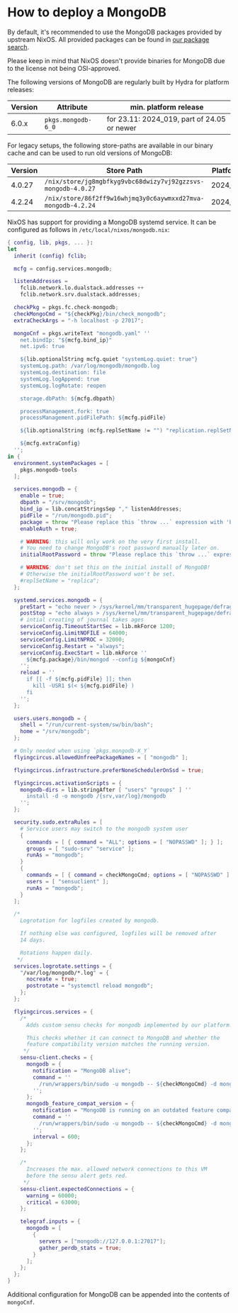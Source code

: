 # How to deploy a MongoDB

By default, it's recommended to use the MongoDB packages provided by upstream NixOS.
All provided packages can be found in [our package search](https://search.flyingcircus.io/search/packages?q=mongodb&channel=fc-23.11-production).

Please keep in mind that NixOS doesn't provide binaries for MongoDB due to
the license not being OSI-approved.

The following versions of MongoDB are regularly built by Hydra for platform
releases:

| Version | Attribute | min. platform release |
| --- | --- | --- |
| 6.0.x | `pkgs.mongodb-6_0` | for 23.11: 2024_019, part of 24.05 or newer |

For legacy setups, the following store-paths are available in our binary cache
and can be used to run old versions of MongoDB:

| Version | Store Path | Platform release |
| --- | --- | --- |
| 4.0.27 | `/nix/store/jg8mgbfkyg9vbc68dwizy7vj92gzzsvs-mongodb-4.0.27` | 2024_001/22.11 |
| 4.2.24 | `/nix/store/86f2ff9w16whjmq3y0c6aywmxxd27mva-mongodb-4.2.24` | 2024_002/23.05 |

NixOS has support for providing a MongoDB systemd service.
It can be configured as follows in `/etc/local/nixos/mongodb.nix`:

```nix
{ config, lib, pkgs, ... }:
let
  inherit (config) fclib;

  mcfg = config.services.mongodb;

  listenAddresses =
    fclib.network.lo.dualstack.addresses ++
    fclib.network.srv.dualstack.addresses;

  checkPkg = pkgs.fc.check-mongodb;
  checkMongoCmd = "${checkPkg}/bin/check_mongodb";
  extraCheckArgs = "-h localhost -p 27017";

  mongoCnf = pkgs.writeText "mongodb.yaml" ''
    net.bindIp: "${mcfg.bind_ip}"
    net.ipv6: true

    ${lib.optionalString mcfg.quiet "systemLog.quiet: true"}
    systemLog.path: /var/log/mongodb/mongodb.log
    systemLog.destination: file
    systemLog.logAppend: true
    systemLog.logRotate: reopen

    storage.dbPath: ${mcfg.dbpath}

    processManagement.fork: true
    processManagement.pidFilePath: ${mcfg.pidFile}

    ${lib.optionalString (mcfg.replSetName != "") "replication.replSetName: ${mcfg.replSetName}"}

    ${mcfg.extraConfig}
  '';
in {
  environment.systemPackages = [
    pkgs.mongodb-tools
  ];

  services.mongodb = {
    enable = true;
    dbpath = "/srv/mongodb";
    bind_ip = lib.concatStringsSep "," listenAddresses;
    pidFile = "/run/mongodb.pid";
    package = throw "Please replace this `throw ...` expression with 'builtins.storePath /nix/store/…'";
    enableAuth = true;

    # WARNING: this will only work on the very first install.
    # You need to change MongoDB's root password manually later on.
    initialRootPassword = throw "Please replace this `throw ...` expression with the initial root password of the mongodb root account";

    # WARNING: don't set this on the initial install of MongoDB!
    # Otherwise the initialRootPassword won't be set.
    #replSetName = "replica";
  };

  systemd.services.mongodb = {
    preStart = "echo never > /sys/kernel/mm/transparent_hugepage/defrag";
    postStop = "echo always > /sys/kernel/mm/transparent_hugepage/defrag";
    # intial creating of journal takes ages
    serviceConfig.TimeoutStartSec = lib.mkForce 1200;
    serviceConfig.LimitNOFILE = 64000;
    serviceConfig.LimitNPROC = 32000;
    serviceConfig.Restart = "always";
    serviceConfig.ExecStart = lib.mkForce ''
      ${mcfg.package}/bin/mongod --config ${mongoCnf}
    '';
    reload = ''
      if [[ -f ${mcfg.pidFile} ]]; then
        kill -USR1 $(< ${mcfg.pidFile} )
      fi
    '';
  };

  users.users.mongodb = {
    shell = "/run/current-system/sw/bin/bash";
    home = "/srv/mongodb";
  };

  # Only needed when using `pkgs.mongodb-X_Y`
  flyingcircus.allowedUnfreePackageNames = [ "mongodb" ];

  flyingcircus.infrastructure.preferNoneSchedulerOnSsd = true;

  flyingcircus.activationScripts = {
    mongodb-dirs = lib.stringAfter [ "users" "groups" ] ''
      install -d -o mongodb /{srv,var/log}/mongodb
    '';
  };

  security.sudo.extraRules = [
    # Service users may switch to the mongodb system user
    {
      commands = [ { command = "ALL"; options = [ "NOPASSWD" ]; } ];
      groups = [ "sudo-srv" "service" ];
      runAs = "mongodb";
    }
    {
      commands = [ { command = checkMongoCmd; options = [ "NOPASSWD" ]; } ];
      users = [ "sensuclient" ];
      runAs = "mongodb";
    }
  ];

  /*
    Logrotation for logfiles created by mongodb.

    If nothing else was configured, logfiles will be removed after
    14 days.

    Rotations happen daily.
   */
  services.logrotate.settings = {
    "/var/log/mongodb/*.log" = {
      nocreate = true;
      postrotate = "systemctl reload mongodb";
    };
  };

  flyingcircus.services = {
    /*
      Adds custom sensu checks for mongodb implemented by our platform.

      This checks whether it can connect to MongoDB and whether the
      feature compatibility version matches the running version.
     */
    sensu-client.checks = {
      mongodb = {
        notification = "MongoDB alive";
        command = ''
          /run/wrappers/bin/sudo -u mongodb -- ${checkMongoCmd} -d mongodb ${extraCheckArgs}
        '';
      };
      mongodb_feature_compat_version = {
        notification = "MongoDB is running on an outdated feature compatibility version";
        command = ''
          /run/wrappers/bin/sudo -u mongodb -- ${checkMongoCmd} -d mongodb -A feature_compat_version ${extraCheckArgs}
        '';
        interval = 600;
      };
    };

    /*
      Increases the max. allowed network connections to this VM
      before the sensu alert gets red.
     */
    sensu-client.expectedConnections = {
      warning = 60000;
      critical = 63000;
    };

    telegraf.inputs = {
      mongodb = [
        {
          servers = ["mongodb://127.0.0.1:27017"];
          gather_perdb_stats = true;
        }
      ];
    };
  };
}
```

Additional configuration for MongoDB can be appended into the contents of `mongoCnf`.

